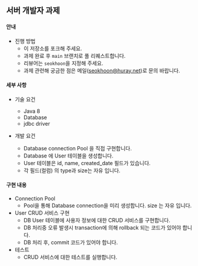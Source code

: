 ## 서버 개발자 과제

#### 안내
* 진행 방법
  * 이 저장소를 포크해 주세요. 
  * 과제 완료 후 `main` 브랜치로 풀 리퀘스트합니다.
  * 리뷰어는 `seokhoon`을 지정해 주세요.
  * 과제 관련해 궁금한 점은 메일(seokhoon@huray.net)로 문의 바랍니다.

#### 세부 사항
* 기술 요건
  * Java 8
  * Database
  * jdbc driver

* 개발 요건
  * Database connection Pool 을 직접 구현합니다.
  * Database 에 User 테이블을 생성합니다.
  * User 테이블은 id, name, created_date 필드가 있습니다.
  * 각 필드(컬럼) 의 type과 size는 자유 입니다.

#### 구현 내용
  * Connection Pool
    * Pool을 통해 Database connection을 미리 생성합니다. size 는 자유 입니다.
  * User CRUD 서비스 구현
    * DB User 테이블에 사용자 정보에 대한 CRUD 서비스를 구현합니다.
    * DB 처리중 오류 발생시 transaction에 의해 rollback 되는 코드가 있어야 합니다.
    * DB 처리 후, commit 코드가 있어야 합니다.
  * 테스트
    * CRUD 서비스에 대한 테스트를 실행합니다.
